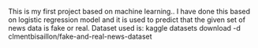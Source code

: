 This is my first project based on machine learning.. I have done this based on logistic regression model and it is used to predict that the given set of news data is fake or real. Dataset used is: kaggle datasets download -d clmentbisaillon/fake-and-real-news-dataset
